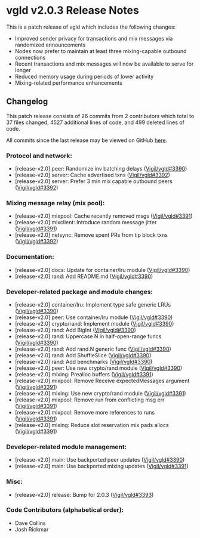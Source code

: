# vgld v2.0.3 Release Notes

This is a patch release of vgld which includes the following changes:

- Improved sender privacy for transactions and mix messages via randomized
  announcements
- Nodes now prefer to maintain at least three mixing-capable outbound connections
- Recent transactions and mix messages will now be available to serve for longer
- Reduced memory usage during periods of lower activity
- Mixing-related performance enhancements

## Changelog

This patch release consists of 26 commits from 2 contributors which total to 37
files changed, 4527 additional lines of code, and 499 deleted lines of code.

All commits since the last release may be viewed on GitHub
[here](https://github.com/vigilnetwork/vgl/compare/release-v2.0.2...release-v2.0.3).

### Protocol and network:

- [release-v2.0] peer: Randomize inv batching delays ([Vigil/vgld#3390](https://github.com/vigilnetwork/vgl/pull/3390))
- [release-v2.0] server: Cache advertised txns ([Vigil/vgld#3392](https://github.com/vigilnetwork/vgl/pull/3392))
- [release-v2.0] server: Prefer 3 min mix capable outbound peers ([Vigil/vgld#3392](https://github.com/vigilnetwork/vgl/pull/3392))

### Mixing message relay (mix pool):

- [release-v2.0] mixpool: Cache recently removed msgs ([Vigil/vgld#3391](https://github.com/vigilnetwork/vgl/pull/3391))
- [release-v2.0] mixclient: Introduce random message jitter ([Vigil/vgld#3391](https://github.com/vigilnetwork/vgl/pull/3391))
- [release-v2.0] netsync: Remove spent PRs from tip block txns ([Vigil/vgld#3392](https://github.com/vigilnetwork/vgl/pull/3392))

### Documentation:

- [release-v2.0] docs: Update for container/lru module ([Vigil/vgld#3390](https://github.com/vigilnetwork/vgl/pull/3390))
- [release-v2.0] rand: Add README.md ([Vigil/vgld#3390](https://github.com/vigilnetwork/vgl/pull/3390))

### Developer-related package and module changes:

- [release-v2.0] container/lru: Implement type safe generic LRUs ([Vigil/vgld#3390](https://github.com/vigilnetwork/vgl/pull/3390))
- [release-v2.0] peer: Use container/lru module ([Vigil/vgld#3390](https://github.com/vigilnetwork/vgl/pull/3390))
- [release-v2.0] crypto/rand: Implement module ([Vigil/vgld#3390](https://github.com/vigilnetwork/vgl/pull/3390))
- [release-v2.0] rand: Add BigInt ([Vigil/vgld#3390](https://github.com/vigilnetwork/vgl/pull/3390))
- [release-v2.0] rand: Uppercase N in half-open-range funcs ([Vigil/vgld#3390](https://github.com/vigilnetwork/vgl/pull/3390))
- [release-v2.0] rand: Add rand.N generic func ([Vigil/vgld#3390](https://github.com/vigilnetwork/vgl/pull/3390))
- [release-v2.0] rand: Add ShuffleSlice ([Vigil/vgld#3390](https://github.com/vigilnetwork/vgl/pull/3390))
- [release-v2.0] rand: Add benchmarks ([Vigil/vgld#3390](https://github.com/vigilnetwork/vgl/pull/3390))
- [release-v2.0] peer: Use new crypto/rand module ([Vigil/vgld#3390](https://github.com/vigilnetwork/vgl/pull/3390))
- [release-v2.0] mixing: Prealloc buffers ([Vigil/vgld#3391](https://github.com/vigilnetwork/vgl/pull/3391))
- [release-v2.0] mixpool: Remove Receive expectedMessages argument ([Vigil/vgld#3391](https://github.com/vigilnetwork/vgl/pull/3391))
- [release-v2.0] mixing: Use new crypto/rand module ([Vigil/vgld#3391](https://github.com/vigilnetwork/vgl/pull/3391))
- [release-v2.0] mixpool: Remove run from conflicting msg err ([Vigil/vgld#3391](https://github.com/vigilnetwork/vgl/pull/3391))
- [release-v2.0] mixpool: Remove more references to runs ([Vigil/vgld#3391](https://github.com/vigilnetwork/vgl/pull/3391))
- [release-v2.0] mixing: Reduce slot reservation mix pads allocs ([Vigil/vgld#3391](https://github.com/vigilnetwork/vgl/pull/3391))

### Developer-related module management:

- [release-v2.0] main: Use backported peer updates ([Vigil/vgld#3390](https://github.com/vigilnetwork/vgl/pull/3390))
- [release-v2.0] main: Use backported mixing updates ([Vigil/vgld#3391](https://github.com/vigilnetwork/vgl/pull/3391))

### Misc:

- [release-v2.0] release: Bump for 2.0.3 ([Vigil/vgld#3393](https://github.com/vigilnetwork/vgl/pull/3393))

### Code Contributors (alphabetical order):

- Dave Collins
- Josh Rickmar




